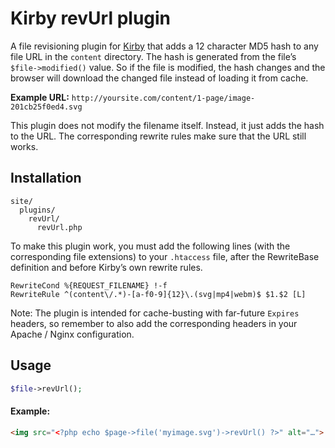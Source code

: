 # Kirby revUrl plugin

A file revisioning plugin for [Kirby](https://github.com/getkirby/starterkit) that adds a 12 character MD5 hash to any file URL in the `content` directory. The hash is generated from the file’s `$file->modified()` value. So if the file is modified, the hash changes and the browser will download the changed file instead of loading it from cache.

**Example URL:** `http://yoursite.com/content/1-page/image-201cb25f0ed4.svg`

This plugin does not modify the filename itself. Instead, it just adds the hash to the URL. The corresponding rewrite rules make sure that the URL still works.

## Installation
```
site/
  plugins/
    revUrl/
      revUrl.php
```

To make this plugin work, you must add the following lines (with the corresponding file extensions) to your `.htaccess` file, after the RewriteBase definition and before Kirby’s own rewrite rules.

```apacheConf
RewriteCond %{REQUEST_FILENAME} !-f
RewriteRule ^(content\/.*)-[a-f0-9]{12}\.(svg|mp4|webm)$ $1.$2 [L]
```

Note: The plugin is intended for cache-busting with far-future `Expires` headers, so remember to also add the corresponding headers in your Apache / Nginx configuration.

## Usage
```php
$file->revUrl();
```

#### Example:
```html
<img src="<?php echo $page->file('myimage.svg')->revUrl() ?>" alt="…">
```
